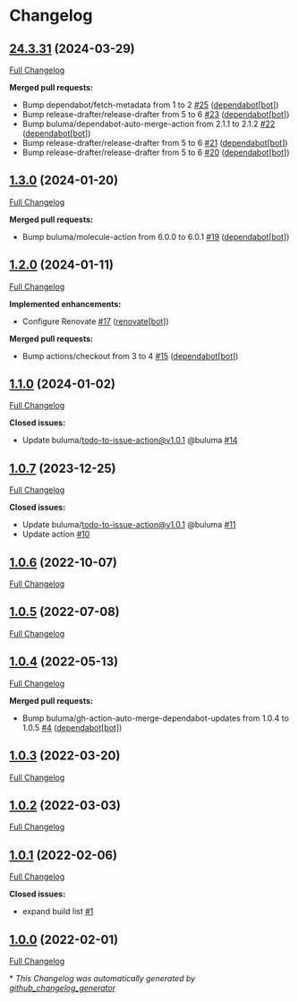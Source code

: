 # Changelog

## [24.3.31](https://github.com/buluma/ansible-role-service/tree/24.3.31) (2024-03-29)

[Full Changelog](https://github.com/buluma/ansible-role-service/compare/1.3.0...24.3.31)

**Merged pull requests:**

- Bump dependabot/fetch-metadata from 1 to 2 [\#25](https://github.com/buluma/ansible-role-service/pull/25) ([dependabot[bot]](https://github.com/apps/dependabot))
- Bump release-drafter/release-drafter from 5 to 6 [\#23](https://github.com/buluma/ansible-role-service/pull/23) ([dependabot[bot]](https://github.com/apps/dependabot))
- Bump buluma/dependabot-auto-merge-action from 2.1.1 to 2.1.2 [\#22](https://github.com/buluma/ansible-role-service/pull/22) ([dependabot[bot]](https://github.com/apps/dependabot))
- Bump release-drafter/release-drafter from 5 to 6 [\#21](https://github.com/buluma/ansible-role-service/pull/21) ([dependabot[bot]](https://github.com/apps/dependabot))
- Bump release-drafter/release-drafter from 5 to 6 [\#20](https://github.com/buluma/ansible-role-service/pull/20) ([dependabot[bot]](https://github.com/apps/dependabot))

## [1.3.0](https://github.com/buluma/ansible-role-service/tree/1.3.0) (2024-01-20)

[Full Changelog](https://github.com/buluma/ansible-role-service/compare/1.2.0...1.3.0)

**Merged pull requests:**

- Bump buluma/molecule-action from 6.0.0 to 6.0.1 [\#19](https://github.com/buluma/ansible-role-service/pull/19) ([dependabot[bot]](https://github.com/apps/dependabot))

## [1.2.0](https://github.com/buluma/ansible-role-service/tree/1.2.0) (2024-01-11)

[Full Changelog](https://github.com/buluma/ansible-role-service/compare/1.1.0...1.2.0)

**Implemented enhancements:**

- Configure Renovate [\#17](https://github.com/buluma/ansible-role-service/pull/17) ([renovate[bot]](https://github.com/apps/renovate))

**Merged pull requests:**

- Bump actions/checkout from 3 to 4 [\#15](https://github.com/buluma/ansible-role-service/pull/15) ([dependabot[bot]](https://github.com/apps/dependabot))

## [1.1.0](https://github.com/buluma/ansible-role-service/tree/1.1.0) (2024-01-02)

[Full Changelog](https://github.com/buluma/ansible-role-service/compare/1.0.7...1.1.0)

**Closed issues:**

- Update buluma/todo-to-issue-action@v1.0.1 @buluma [\#14](https://github.com/buluma/ansible-role-service/issues/14)

## [1.0.7](https://github.com/buluma/ansible-role-service/tree/1.0.7) (2023-12-25)

[Full Changelog](https://github.com/buluma/ansible-role-service/compare/1.0.6...1.0.7)

**Closed issues:**

- Update buluma/todo-to-issue-action@v1.0.1 @buluma [\#11](https://github.com/buluma/ansible-role-service/issues/11)
- Update action [\#10](https://github.com/buluma/ansible-role-service/issues/10)

## [1.0.6](https://github.com/buluma/ansible-role-service/tree/1.0.6) (2022-10-07)

[Full Changelog](https://github.com/buluma/ansible-role-service/compare/1.0.5...1.0.6)

## [1.0.5](https://github.com/buluma/ansible-role-service/tree/1.0.5) (2022-07-08)

[Full Changelog](https://github.com/buluma/ansible-role-service/compare/1.0.4...1.0.5)

## [1.0.4](https://github.com/buluma/ansible-role-service/tree/1.0.4) (2022-05-13)

[Full Changelog](https://github.com/buluma/ansible-role-service/compare/1.0.3...1.0.4)

**Merged pull requests:**

- Bump buluma/gh-action-auto-merge-dependabot-updates from 1.0.4 to 1.0.5 [\#4](https://github.com/buluma/ansible-role-service/pull/4) ([dependabot[bot]](https://github.com/apps/dependabot))

## [1.0.3](https://github.com/buluma/ansible-role-service/tree/1.0.3) (2022-03-20)

[Full Changelog](https://github.com/buluma/ansible-role-service/compare/1.0.2...1.0.3)

## [1.0.2](https://github.com/buluma/ansible-role-service/tree/1.0.2) (2022-03-03)

[Full Changelog](https://github.com/buluma/ansible-role-service/compare/1.0.1...1.0.2)

## [1.0.1](https://github.com/buluma/ansible-role-service/tree/1.0.1) (2022-02-06)

[Full Changelog](https://github.com/buluma/ansible-role-service/compare/1.0.0...1.0.1)

**Closed issues:**

- expand build list [\#1](https://github.com/buluma/ansible-role-service/issues/1)

## [1.0.0](https://github.com/buluma/ansible-role-service/tree/1.0.0) (2022-02-01)

[Full Changelog](https://github.com/buluma/ansible-role-service/compare/2fa29404f64f3a7ffdf6d20c2d73110eca960718...1.0.0)



\* *This Changelog was automatically generated by [github_changelog_generator](https://github.com/github-changelog-generator/github-changelog-generator)*
